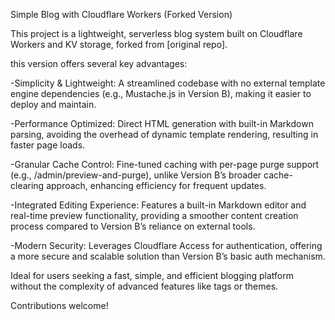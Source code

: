 Simple Blog with Cloudflare Workers (Forked Version)

This project is a lightweight, serverless blog system built on Cloudflare Workers and KV storage, forked from [original repo]. 

this version offers several key advantages:

-Simplicity & Lightweight: A streamlined codebase with no external template engine dependencies (e.g., Mustache.js in Version B), making it easier to deploy and maintain.

-Performance Optimized: Direct HTML generation with built-in Markdown parsing, avoiding the overhead of dynamic template rendering, resulting in faster page loads.

-Granular Cache Control: Fine-tuned caching with per-page purge support (e.g., /admin/preview-and-purge), unlike Version B’s broader cache-clearing approach, enhancing efficiency for frequent updates.

-Integrated Editing Experience: Features a built-in Markdown editor and real-time preview functionality, providing a smoother content creation process compared to Version B’s reliance on external tools.

-Modern Security: Leverages Cloudflare Access for authentication, offering a more secure and scalable solution than Version B’s basic auth mechanism.

Ideal for users seeking a fast, simple, and efficient blogging platform without the complexity of advanced features like tags or themes. 

Contributions welcome!

